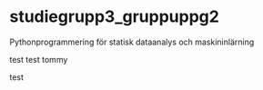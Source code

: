 # studiegrupp3_gruppuppg2
Pythonprogrammering för statisk dataanalys och maskininlärning


test
test tommy


test
